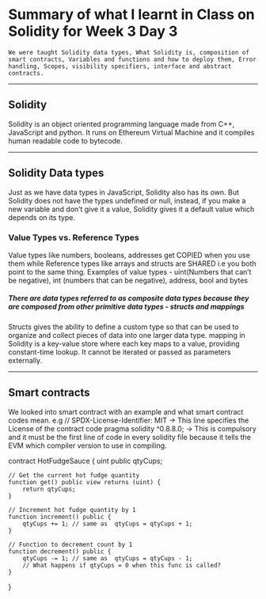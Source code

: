 # Summary of what I learnt in Class on Solidity for Week 3 Day 3
    We were taught Solidity data types, What Solidity is, composition of smart contracts, Variables and functions and how to deploy them, Error handling, Scopes, visibility specifiers, interface and abstract contracts.

--- 
## Solidity
Solidity is an object oriented programming language made from C++, JavaScript and python. It runs on Ethereum Virtual Machine and it compiles human readable code to bytecode.

---

## Solidity Data types
Just as we have data types in JavaScript, Solidity also has its own. But Solidity does not have the types undefined or null, instead, if you make a new variable and don’t give it a value, Solidity gives it a default value which depends on its type.

### Value Types vs. Reference Types
Value types like numbers, booleans, addresses get COPIED when you use them while Reference types like arrays and structs are SHARED i.e you both point to the same thing.
Examples of value types - uint(Numbers that can’t be negative), int (numbers that can be negative), address, bool and bytes

##### There are data types referred to as composite data types because they are composed from other primitive data types - structs and mappings
Structs gives the ability to define a custom type so that can be used to  organize and collect pieces of data into one larger data type.
mapping in Solidity is a key-value store where each key maps to a value, providing constant-time lookup. It cannot be iterated or passed as parameters externally.

---

## Smart contracts
We looked into smart contract with an example and what smart contract codes mean. e.g
// SPDX-License-Identifier: MIT -> This line specifies the License of the contract code
pragma solidity ^0.8.8.0; -> This is compulsory and it must be the first line of code in every solidity file because it tells the EVM which compiler version to use in compiling.

contract HotFudgeSauce {
    uint public qtyCups;

    // Get the current hot fudge quantity
    function get() public view returns (uint) {
        return qtyCups;
    }

    // Increment hot fudge quantity by 1
    function increment() public {
        qtyCups += 1; // same as  qtyCups = qtyCups + 1;
    }

    // Function to decrement count by 1
    function decrement() public {
        qtyCups -= 1; // same as  qtyCups = qtyCups - 1;
        // What happens if qtyCups = 0 when this func is called?
    }
}
